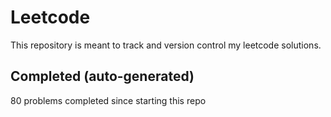 # Leetcode

This repository is meant to track and version control my leetcode solutions.

## Completed (auto-generated)

80 problems completed since starting this repo
